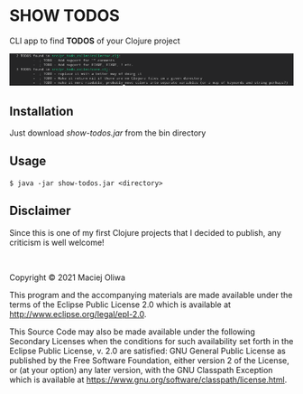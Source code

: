 # SHOW TODOS

CLI app to find **TODOS** of your Clojure project

![Example output](scr1.png "Example output")

## Installation
Just download *show-todos.jar* from the bin directory

## Usage

    $ java -jar show-todos.jar <directory>

## Disclaimer
Since this is one of my first Clojure projects that I decided to publish, any
criticism is well welcome!

<br>

Copyright © 2021 Maciej Oliwa

This program and the accompanying materials are made available under the
terms of the Eclipse Public License 2.0 which is available at
http://www.eclipse.org/legal/epl-2.0.

This Source Code may also be made available under the following Secondary
Licenses when the conditions for such availability set forth in the Eclipse
Public License, v. 2.0 are satisfied: GNU General Public License as published by
the Free Software Foundation, either version 2 of the License, or (at your
option) any later version, with the GNU Classpath Exception which is available
at https://www.gnu.org/software/classpath/license.html.
